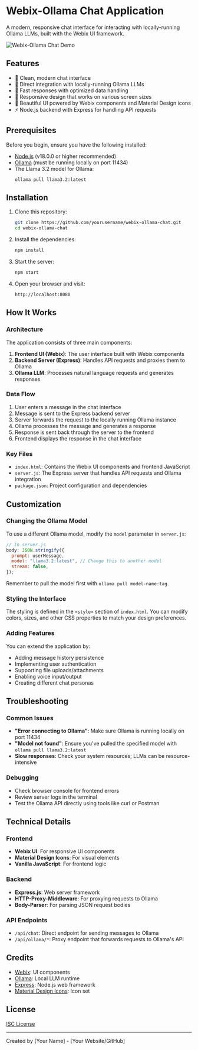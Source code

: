 # Webix-Ollama Chat Application

A modern, responsive chat interface for interacting with locally-running Ollama LLMs, built with the Webix UI framework.

![Webix-Ollama Chat Demo](https://via.placeholder.com/800x450.png?text=Webix-Ollama+Chat+Demo)

## Features

- 💬 Clean, modern chat interface
- 🤖 Direct integration with locally-running Ollama LLMs
- 🚀 Fast responses with optimized data handling
- 📱 Responsive design that works on various screen sizes
- 🎨 Beautiful UI powered by Webix components and Material Design icons
- ⚡ Node.js backend with Express for handling API requests

## Prerequisites

Before you begin, ensure you have the following installed:

- [Node.js](https://nodejs.org/en/) (v18.0.0 or higher recommended)
- [Ollama](https://ollama.ai/download) (must be running locally on port 11434)
- The Llama 3.2 model for Ollama:
  ```
  ollama pull llama3.2:latest
  ```

## Installation

1. Clone this repository:

   ```bash
   git clone https://github.com/yourusername/webix-ollama-chat.git
   cd webix-ollama-chat
   ```

2. Install the dependencies:

   ```bash
   npm install
   ```

3. Start the server:

   ```bash
   npm start
   ```

4. Open your browser and visit:
   ```
   http://localhost:8080
   ```

## How It Works

### Architecture

The application consists of three main components:

1. **Frontend UI (Webix)**: The user interface built with Webix components
2. **Backend Server (Express)**: Handles API requests and proxies them to Ollama
3. **Ollama LLM**: Processes natural language requests and generates responses

### Data Flow

1. User enters a message in the chat interface
2. Message is sent to the Express backend server
3. Server forwards the request to the locally running Ollama instance
4. Ollama processes the message and generates a response
5. Response is sent back through the server to the frontend
6. Frontend displays the response in the chat interface

### Key Files

- `index.html`: Contains the Webix UI components and frontend JavaScript
- `server.js`: The Express server that handles API requests and Ollama integration
- `package.json`: Project configuration and dependencies

## Customization

### Changing the Ollama Model

To use a different Ollama model, modify the `model` parameter in `server.js`:

```javascript
// In server.js
body: JSON.stringify({
  prompt: userMessage,
  model: "llama3.2:latest", // Change this to another model
  stream: false,
});
```

Remember to pull the model first with `ollama pull model-name:tag`.

### Styling the Interface

The styling is defined in the `<style>` section of `index.html`. You can modify colors, sizes, and other CSS properties to match your design preferences.

### Adding Features

You can extend the application by:

- Adding message history persistence
- Implementing user authentication
- Supporting file uploads/attachments
- Enabling voice input/output
- Creating different chat personas

## Troubleshooting

### Common Issues

- **"Error connecting to Ollama"**: Make sure Ollama is running locally on port 11434
- **"Model not found"**: Ensure you've pulled the specified model with `ollama pull llama3.2:latest`
- **Slow responses**: Check your system resources; LLMs can be resource-intensive

### Debugging

- Check browser console for frontend errors
- Review server logs in the terminal
- Test the Ollama API directly using tools like curl or Postman

## Technical Details

### Frontend

- **Webix UI**: For responsive UI components
- **Material Design Icons**: For visual elements
- **Vanilla JavaScript**: For frontend logic

### Backend

- **Express.js**: Web server framework
- **HTTP-Proxy-Middleware**: For proxying requests to Ollama
- **Body-Parser**: For parsing JSON request bodies

### API Endpoints

- `/api/chat`: Direct endpoint for sending messages to Ollama
- `/api/ollama/*`: Proxy endpoint that forwards requests to Ollama's API

## Credits

- [Webix](https://webix.com/): UI components
- [Ollama](https://ollama.ai/): Local LLM runtime
- [Express](https://expressjs.com/): Node.js web framework
- [Material Design Icons](https://materialdesignicons.com/): Icon set

## License

[ISC License](LICENSE)

---

Created by [Your Name] - [Your Website/GitHub]

